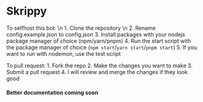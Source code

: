 # Skrippy

To selfhost this bot: \n
    1. Clone the repository \n
    2. Rename config.example.json to config.json
    3. Install packages with your nodejs package manager of choice (npm/yarn/pnpm)
    4. Run the start script with the package manager of choice (`npm start`/`yarn start`/`pnpm start`)
    5. If you want to run with nodemon, use the test script

To pull request:
    1. Fork the repo
    2. Make the changes you want to make
    3. Submit a pull request
    4. I will review and merge the changes if they look good

#### Better documentation coming soon
